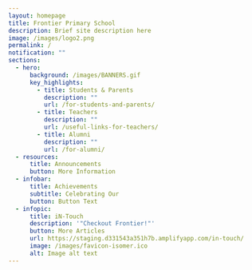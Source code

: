 ```yaml
---
layout: homepage
title: Frontier Primary School
description: Brief site description here
image: /images/logo2.png
permalink: /
notification: ""
sections:
  - hero:
      background: /images/BANNERS.gif
      key_highlights:
        - title: Students & Parents
          description: ""
          url: /for-students-and-parents/
        - title: Teachers
          description: ""
          url: /useful-links-for-teachers/
        - title: Alumni
          description: ""
          url: /for-alumni/
  - resources:
      title: Announcements
      button: More Information
  - infobar:
      title: Achievements
      subtitle: Celebrating Our
      button: Button Text
  - infopic:
      title: iN-Touch
      description: '"Checkout Frontier!"'
      button: More Articles
      url: https://staging.d331543a351h7b.amplifyapp.com/in-touch/
      image: /images/favicon-isomer.ico
      alt: Image alt text
---
```

